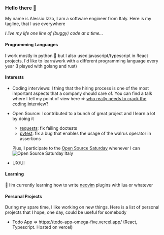 ### Hello there 👋

My name is Alessio Izzo, I am a software engineer from Italy. Here is my tagline, that I use everywhere

_I live my life one line of (buggy) code at a time..._

#### Programming Languages

I work mostly in python 🐍 but I also used javascript/typescript in React projects. 
I'd like to learn/work with a different programming language every year (I played with golang and rust)

#### Interests

- Coding interviews: I thing that the hiring process is one of the most important aspects that a company should care of. You can find a talk where I tell my point of view here => [who really needs to crack the coding interview?](https://www.youtube.com/live/c55Q-JgHVNo?feature=share)
- Open Source: I contributed to a bunch of great project and I learn a lot by doing it
  - [requests](https://github.com/psf/requests): fix failing doctests
  - [pytest](https://github.com/pytest-dev/pytest): fix a bug that enables the usage of the walrus operator in assertions
  
  Plus, I participate to the [Open Source Saturday](https://github.com/oss-italy) whenever I can ![Open Source Saturday Italy](https://img.shields.io/badge/Open%20Source%20Saturday-Italy-red)
- UX/UI

#### Learning

🌱 I’m currently learning how to write [neovim](https://neovim.io/) plugins with lua or whatever

#### Personal Projects

During my spare time, I like working on new things. Here is a list of personal projects that I hope, one day, could be useful for somebody

- Todo App => https://todo-app-omega-five.vercel.app/ (React, Typescript. Hosted on vercel)

<!--
**aless10/aless10** is a ✨ _special_ ✨ repository because its `README.md` (this file) appears on your GitHub profile.

Here are some ideas to get you started:

- 🔭 I’m currently working on ...
- 🌱 I’m currently learning ...
- 👯 I’m looking to collaborate on ...
- 🤔 I’m looking for help with ...
- 💬 Ask me about ...
- 📫 How to reach me: ...
- 😄 Pronouns: ...
- ⚡ Fun fact: ...
-->
